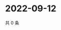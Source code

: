# 2022-09-12

共 0 条

<!-- BEGIN WEIBO -->
<!-- 最后更新时间 Mon Sep 12 2022 00:02:26 GMT+0800 (China Standard Time) -->

<!-- END WEIBO -->
